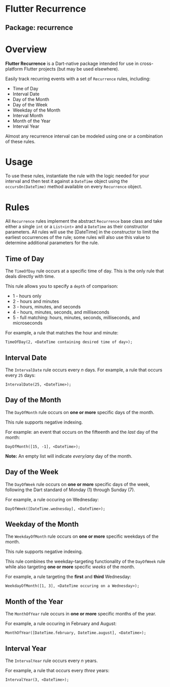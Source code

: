 # Flutter Recurrence
## Package: recurrence

# Overview
**Flutter Recurrence** is a Dart-native package intended for use in cross-platform Flutter projects (but may be used elsewhere).

Easily track recurring events with a set of `Recurrence` rules, including:

  * Time of Day
  * Interval Date
  * Day of the Month
  * Day of the Week
  * Weekday of the Month
  * Interval Month
  * Month of the Year
  * Interval Year

Almost any recurrence interval can be modeled using one or a combination of these rules.

# Usage

To use these rules, instantiate the rule with the logic needed for your interval and then test it against a `DateTime` object using the `occursOn(DateTime)` method available on every `Recurrence` object.

# Rules

All `Recurrence` rules implement the abstract `Recurrence` base class and take either a single `int` or a `List<int>` and a `DateTime` as their constructor parameters. All rules will use the [DateTime] in the constructor to limit the earliest occurrences of the rule; some rules will also use this value to determine additional parameters for the rule.

## Time of Day

The `TimeOfDay` rule occurs at a specific time of day. This is the only rule that deals directly with time.

This rule allows you to specify a `depth` of comparison:

  * 1 - hours only
  * 2 - hours and minutes
  * 3 - hours, minutes, and seconds
  * 4 - hours, minutes, seconds, and milliseconds
  * 5 - full matching: hours, minutes, seconds, milliseconds, and microseconds

For example, a rule that matches the hour and minute:

```
TimeOfDay(2, <DateTime containing desired time of day>);
```

## Interval Date

The `IntervalDate` rule occurs every _n_ days. For example, a rule that occurs every `25` days:

```
IntervalDate(25, <DateTime>);
```

## Day of the Month

The `DayOfMonth` rule occurs on **one or more** specific days of the month. 

This rule supports negative indexing.

For example: an event that occurs on the fifteenth and the _last_ day of the month:

```
DayOfMonth([15, -1], <DateTime>);
```

**Note:** An empty list will indicate _every_/_any_ day of the month.

## Day of the Week

The `DayOfWeek` rule occurs on **one or more** specific days of the week, following the Dart standard of Monday (1) through Sunday (7). 

For example, a rule occuring on Wednesday:

```
DayOfWeek([DateTime.wednesday], <DateTime>);
```

## Weekday of the Month

The `WeekdayOfMonth` rule occurs on **one or more** specific weekdays of the month. 

This rule supports negative indexing.

This rule combines the weekday-targeting functionality of the `DayOfWeek` rule while also targeting **one or more** specific _weeks_ of the month. 

For example, a rule targeting the **first** and **third** Wednesday:

```
WeekdayOfMonth([1, 3], <DateTime occuring on a Wednesday>);
```

## Month of the Year

The `MonthOfYear` rule occurs in **one or more** specific months of the year. 

For example, a rule occuring in February and August:

```
MonthOfYear([DateTime.february, DateTime.august], <DateTime>);
```

## Interval Year

The `IntervalYear` rule occurs every _n_ years. 

For example, a rule that occurs every _three_ years:

```
IntervalYear(3, <DateTime>);
```
